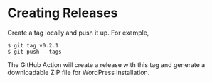 # Creating Releases

Create a tag locally and push it up. For example,

```
$ git tag v0.2.1
$ git push --tags
```

The GitHub Action will create a release with this tag and generate a downloadable ZIP file for WordPress installation.
